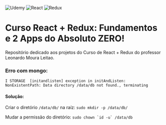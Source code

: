![Udemy](https://img.shields.io/badge/Udemy-A435F0?style=for-the-badge&logo=Udemy&logoColor=white)
![React](https://img.shields.io/badge/React-20232A?style=for-the-badge&logo=react&logoColor=61DAFB)
![Redux](https://img.shields.io/badge/Redux-593D88?style=for-the-badge&logo=redux&logoColor=white)
# Curso React + Redux: Fundamentos e 2 Apps do Absoluto ZERO!
Repositório dedicado aos projetos do Curso de React + Redux do professor Leonardo Moura Leitao.

### Erro com mongo:
```I STORAGE  [initandlisten] exception in initAndListen: NonExistentPath: Data directory /data/db not found., terminating```

#### Solução:

Criar o diretório ```/data/db/``` na raíz:
```sudo mkdir -p /data/db/```

Mudar a permissão do diretório:
```sudo chown `id -u` /data/db```
